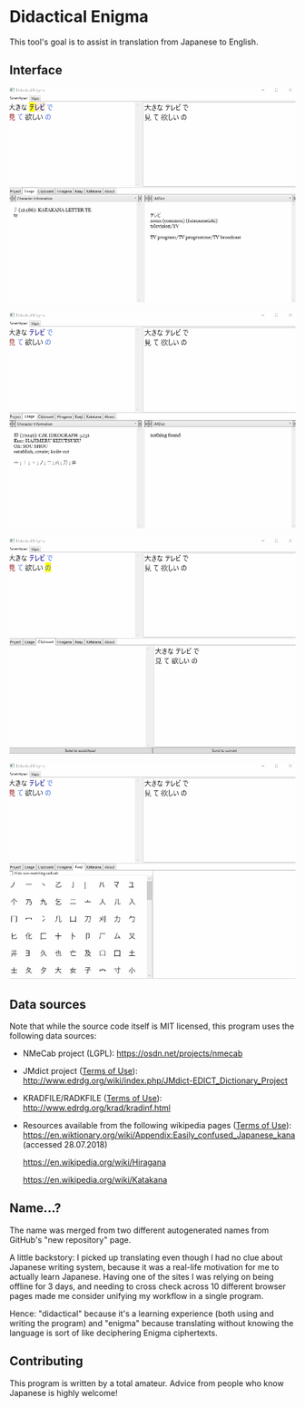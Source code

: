 Didactical Enigma
=================

This tool's goal is to assist in translation from Japanese to English.

Interface
---------

![UI](Docs/1.gif)

![UI](Docs/2.gif)

![UI](Docs/3.gif)

![UI](Docs/4.gif)

Data sources
------------

Note that while the source code itself is MIT licensed, this program uses the following data sources:

- NMeCab project (LGPL):
    https://osdn.net/projects/nmecab
- JMdict project ([Terms of Use](http://www.edrdg.org/edrdg/licence.html)):
    http://www.edrdg.org/wiki/index.php/JMdict-EDICT_Dictionary_Project
- KRADFILE/RADKFILE ([Terms of Use](http://www.edrdg.org/edrdg/licence.html)):
    http://www.edrdg.org/krad/kradinf.html
- Resources available from the following wikipedia pages ([Terms of Use](https://en.wikipedia.org/wiki/Wikipedia:Text_of_Creative_Commons_Attribution-ShareAlike_3.0_Unported_License)):
    https://en.wiktionary.org/wiki/Appendix:Easily_confused_Japanese_kana (accessed 28.07.2018)

    https://en.wikipedia.org/wiki/Hiragana

    https://en.wikipedia.org/wiki/Katakana

Name...?
--------

The name was merged from two different autogenerated names from GitHub's "new repository" page. 

A little backstory: I picked up translating even though I had no clue about Japanese writing system, because it was a real-life motivation for me to actually learn Japanese. Having one of the sites I was relying on being offline for 3 days, and needing to cross check across 10 different browser pages made me consider unifying my workflow in a single program. 

Hence: "didactical" because it's a learning experience (both using and writing the program) and "enigma" because translating without knowing the language is sort of like deciphering Enigma ciphertexts.

Contributing
------------

This program is written by a total amateur. Advice from people who know Japanese is highly welcome!